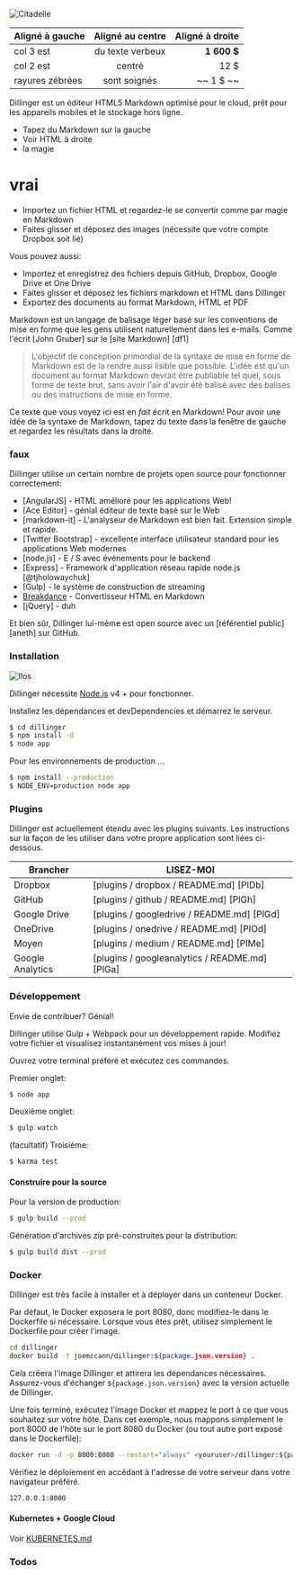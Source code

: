 ![Citadelle](https://vignette.wikia.nocookie.net/masseffect/images/d/d7/MassEffect2Citadel.jpg/revision/latest?cb=20100721191415)

Aligné à gauche | Aligné au centre | Aligné à droite
:-- | :-: | --:
col 3 est | du texte verbeux | **1 600 $**
col 2 est | centré | 12 $
rayures zébrées | sont soignés | ~~ 1 $ ~~

Dillinger est un éditeur HTML5 Markdown optimisé pour le cloud, prêt pour les appareils mobiles et le stockage hors ligne.

- Tapez du Markdown sur la gauche
- Voir HTML à droite
- la magie

# vrai

- Importez un fichier HTML et regardez-le se convertir comme par magie en Markdown
- Faites glisser et déposez des images (nécessite que votre compte Dropbox soit lié)

Vous pouvez aussi:

- Importez et enregistrez des fichiers depuis GitHub, Dropbox, Google Drive et One Drive
- Faites glisser et déposez les fichiers markdown et HTML dans Dillinger
- Exportez des documents au format Markdown, HTML et PDF

Markdown est un langage de balisage léger basé sur les conventions de mise en forme que les gens utilisent naturellement dans les e-mails. Comme l'écrit [John Gruber] sur le [site Markdown] [df1]

> L'objectif de conception primordial de la syntaxe de mise en forme de Markdown est de la rendre aussi lisible que possible. L'idée est qu'un document au format Markdown devrait être publiable tel quel, sous forme de texte brut, sans avoir l'air d'avoir été balisé avec des balises ou des instructions de mise en forme.

Ce texte que vous voyez ici est en *fait* écrit en Markdown! Pour avoir une idée de la syntaxe de Markdown, tapez du texte dans la fenêtre de gauche et regardez les résultats dans la droite.

### faux

Dillinger utilise un certain nombre de projets open source pour fonctionner correctement:

- [AngularJS] - HTML amélioré pour les applications Web!
- [Ace Editor] - génial éditeur de texte basé sur le Web
- [markdown-it] - L'analyseur de Markdown est bien fait. Extension simple et rapide.
- [Twitter Bootstrap] - excellente interface utilisateur standard pour les applications Web modernes
- [node.js] - E / S avec événements pour le backend
- [Express] - Framework d'application réseau rapide node.js [@tjholowaychuk]
- [Gulp] - le système de construction de streaming
- [Breakdance](https://breakdance.github.io/breakdance/) - Convertisseur HTML en Markdown
- [jQuery] - duh

Et bien sûr, Dillinger lui-même est open source avec un [référentiel public] [aneth] sur GitHub.

### Installation

![Ilos](https://lh3.googleusercontent.com/proxy/DDV8a7sLIWurhJtW8Ego9bq-JlwpfFFoR0tkLJQKKYXEXoWHB6ZUP5jGKD2VcYt3z1QVsgcn6L3GoU1ns8m9fvi3U51GzddA70ZUMHgzHvjl4-i7YOJY9cShBPrfjUhMQhxaJ97WFBp612XmjMXVGypfGkiBarN4PWxhiHkiYYNW7HGbtTpOcyt9GQ4Q23C2noxLTWFXZMcQZhRpQA_qzu2n6_H6CPViBnhSHpEl4JZAPaGCSJqgZg)

Dillinger nécessite [Node.js](https://nodejs.org/) v4 + pour fonctionner.

Installez les dépendances et devDependencies et démarrez le serveur.

```sh
$ cd dillinger
$ npm install -d
$ node app
```

Pour les environnements de production ...

```sh
$ npm install --production
$ NODE_ENV=production node app
```

### Plugins

Dillinger est actuellement étendu avec les plugins suivants. Les instructions sur la façon de les utiliser dans votre propre application sont liées ci-dessous.

Brancher | LISEZ-MOI
--- | ---
Dropbox | [plugins / dropbox / README.md] [PlDb]
GitHub | [plugins / github / README.md] [PlGh]
Google Drive | [plugins / googledrive / README.md] [PlGd]
OneDrive | [plugins / onedrive / README.md] [PlOd]
Moyen | [plugins / medium / README.md] [PlMe]
Google Analytics | [plugins / googleanalytics / README.md] [PlGa]

### Développement

Envie de contribuer? Génial!

Dillinger utilise Gulp + Webpack pour un développement rapide. Modifiez votre fichier et visualisez instantanément vos mises à jour!

Ouvrez votre terminal préféré et exécutez ces commandes.

Premier onglet:

```sh
$ node app
```

Deuxième onglet:

```sh
$ gulp watch
```

(facultatif) Troisième:

```sh
$ karma test
```

#### Construire pour la source

Pour la version de production:

```sh
$ gulp build --prod
```

Génération d'archives zip pré-construites pour la distribution:

```sh
$ gulp build dist --prod
```

### Docker

Dillinger est très facile à installer et à déployer dans un conteneur Docker.

Par défaut, le Docker exposera le port 8080, donc modifiez-le dans le Dockerfile si nécessaire. Lorsque vous êtes prêt, utilisez simplement le Dockerfile pour créer l'image.

```sh
cd dillinger
docker build -t joemccann/dillinger:${package.json.version} .
```

Cela créera l'image Dillinger et attirera les dépendances nécessaires. Assurez-vous d'échanger `${package.json.version}` avec la version actuelle de Dillinger.

Une fois terminé, exécutez l'image Docker et mappez le port à ce que vous souhaitez sur votre hôte. Dans cet exemple, nous mappons simplement le port 8000 de l'hôte sur le port 8080 du Docker (ou tout autre port exposé dans le Dockerfile):

```sh
docker run -d -p 8000:8080 --restart="always" <youruser>/dillinger:${package.json.version}
```

Vérifiez le déploiement en accédant à l'adresse de votre serveur dans votre navigateur préféré.

```sh
127.0.0.1:8000
```

#### Kubernetes + Google Cloud

Voir [KUBERNETES.md](https://github.com/joemccann/dillinger/blob/master/KUBERNETES.md)

### Todos
